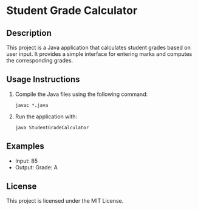 # Student Grade Calculator

## Description
This project is a Java application that calculates student grades based on user input. It provides a simple interface for entering marks and computes the corresponding grades.

## Usage Instructions
1. Compile the Java files using the following command:
   ```
   javac *.java
   ```
2. Run the application with:
   ```
   java StudentGradeCalculator
   ```

## Examples
- Input: 85
- Output: Grade: A

## License
This project is licensed under the MIT License.
